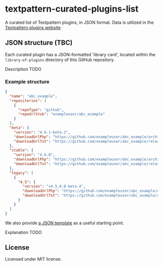 # textpattern-curated-plugins-list

A curated list of Textpattern plugins, in JSON format. Data is utilized in the [Textpattern plugins website](https://github.com/textpattern/textpattern-plugins-website).

## JSON structure (TBC)

Each curated plugin has a JSON-formatted 'library card', located within the `library-of-plugins` directory of this GitHub repository.

Description TODO

### Example structure

```JSON
{
  "name": "abc_example",
  "repositories": [
    {
      "repoType": "github",
      "repoUrlStub": "exampleuser/abc_example"
    }
  ],
  "beta": {
    "version": "4.6.1-beta.3",
    "downloadUrlPhp": "https://github.com/exampleuser/abc_example/archive/4.6.1-beta.3.zip",
    "downloadUrlTxt": "https://github.com/exampleuser/abc_example/releases/download/4.6.1-beta.3/abc_example_v4.6.1-beta.3_zip.txt"
  },
  "stable": {
    "version": "4.6.0",
    "downloadUrlPhp": "https://github.com/exampleuser/abc_example/archive/4.6.0.zip",
    "downloadUrlTxt": "https://github.com/exampleuser/abc_example/releases/download/4.6.0/abc_example_v4.6.0_zip.txt"
  },
  "legacy": [
    {
      "4.5": {
        "version": "v4.5.0.0-beta.4",
        "downloadUrlPhp": "https://github.com/exampleuser/abc_example/archive/v4.5.0.0-beta.4.tar.gz",
        "downloadUrlTxt": "https://github.com/exampleuser/abc_example/archive/v4.5.0.0-beta.4.zip"
      }
    }
  ]
}
```

We also provide [a JSON template](https://raw.githubusercontent.com/textpattern/textpattern-curated-plugins-list/master/template.json) as a useful starting point.

Explanation TODO

## License

Licensed under MIT license.
